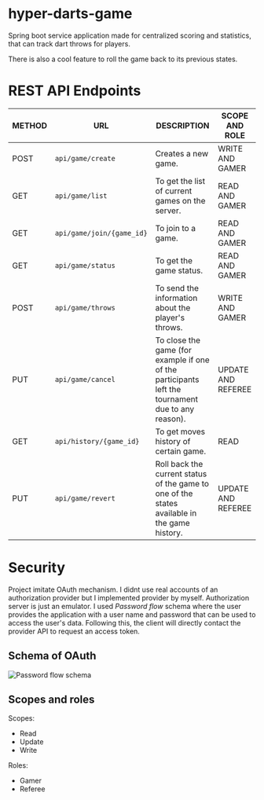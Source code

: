 # hyper-darts-game
Spring boot service application made for centralized scoring and statistics, that can track dart throws for players.

There is also a cool feature to roll the game back to its previous states.


# REST API Endpoints
|       METHOD         |URL                          |DESCRIPTION                       |SCOPE AND ROLE|
|----------------|-------------------------------|-----------------------------|-----------------------------|
|POST|`api/game/create`|Creates a new game.|WRITE AND GAMER|
|GET|`api/game/list`|To get the list of current games on the server.|READ AND GAMER|
|GET|`api/game/join/{game_id}`|To join to a game.|READ AND GAMER|
|GET|`api/game/status`|To get the game status.|READ AND GAMER|
|POST|`api/game/throws`|To send the information about the player's throws.|WRITE AND GAMER|
|PUT|`api/game/cancel`|To close the game (for example if one of the participants left the tournament due to any reason).|UPDATE AND REFEREE|
|GET|`api/history/{game_id}`|To get moves history of certain game.|READ|
|PUT|`api/game/revert`|Roll back the current status of the game to one of the states available in the game history.|UPDATE AND REFEREE|

# Security
Project imitate OAuth mechanism. I didnt use real accounts of an authorization provider but I implemented provider by myself.
Authorization server is just an emulator. 
I used *Password flow* schema where the user provides the application with a user name and password that can be used to access the user's data. 
Following this, the client will directly contact the provider API to request an access token.
## Schema of OAuth
![Password flow schema](https://i.imgur.com/KPAcOVE.jpg)
## Scopes and roles
Scopes:
- Read
- Update
- Write

Roles:
- Gamer
- Referee
